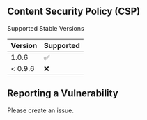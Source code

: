 ## Content Security Policy (CSP)

Supported Stable Versions

| Version | Supported          |
| ------- | ------------------ |
|  1.0.6  | :white_check_mark: |
| < 0.9.6 | :x:                |

## Reporting a Vulnerability

Please create an issue.
